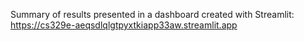 Summary of results presented in a dashboard created with Streamlit: https://cs329e-aeqsdlqlgtpyxtkiapp33aw.streamlit.app 
